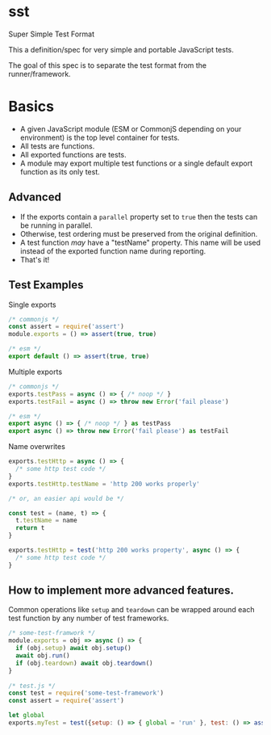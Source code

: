 # sst

Super Simple Test Format

This a definition/spec for very simple and portable JavaScript tests.

The goal of this spec is to separate the test format from the runner/framework.

# Basics

* A given JavaScript module (ESM or CommonjS depending on your environment) is the top level container for tests.
* All tests are functions.
* All exported functions are tests.
* A module may export multiple test functions or a single default export function as its only test.

## Advanced

* If the exports contain a `parallel` property set to `true` then the tests can be running in parallel.
* Otherwise, test ordering must be preserved from the original definition.
* A test function *may* have a "testName" property. This name will be used instead of the exported function name
  during reporting.
* That's it!

## Test Examples

Single exports

```javascript
/* commonjs */
const assert = require('assert')
module.exports = () => assert(true, true)

/* esm */
export default () => assert(true, true)
```

Multiple exports

```javascript
/* commonjs */
exports.testPass = async () => { /* noop */ }
exports.testFail = async () => throw new Error('fail please')

/* esm */
export async () => { /* noop */ } as testPass
export async () => throw new Error('fail please') as testFail
```

Name overwrites

```javascript
exports.testHttp = async () => {
  /* some http test code */
}
exports.testHttp.testName = 'http 200 works properly'

/* or, an easier api would be */

const test = (name, t) => {
  t.testName = name
  return t
}

exports.testHttp = test('http 200 works property', async () => {
  /* some http test code */
}
```

## How to implement more advanced features.

Common operations like `setup` and `teardown` can be wrapped around each test function by
any number of test frameworks.

```javascript
/* some-test-framwork */
module.exports = obj => async () => {
  if (obj.setup) await obj.setup()
  await obj.run()
  if (obj.teardown) await obj.teardown()
}
    
/* test.js */
const test = require('some-test-framework')
const assert = require('assert')

let global
exports.myTest = test({setup: () => { global = 'run' }, test: () => assert(global, 'run')})
```

